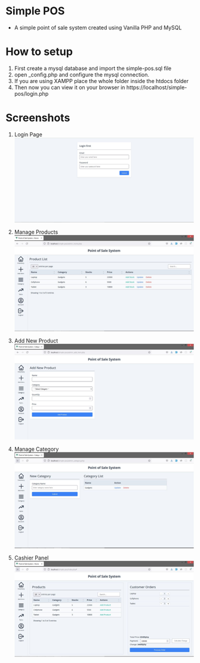 # Simple POS
- A simple point of sale system created using Vanilla PHP and MySQL

# How to setup
1. First create a mysql database and import the simple-pos.sql file
2. open _config.php and configure the mysql connection.
3. If you are using XAMPP place the whole folder inside the htdocs folder
4. Then now you can view it on your browser in https://localhost/simple-pos/login.php

# Screenshots

1. Login Page
    ![Login Page](https://github.com/lenard123/simple-pos/blob/main/screenshot/1.JPG?raw=true)

2. Manage Products
    ![Login Page](https://github.com/lenard123/simple-pos/blob/main/screenshot/2.JPG?raw=true)

3. Add New Product
    ![Login Page](https://github.com/lenard123/simple-pos/blob/main/screenshot/3.JPG?raw=true)

4. Manage Category
    ![Login Page](https://github.com/lenard123/simple-pos/blob/main/screenshot/4.JPG?raw=true)

5. Cashier Panel
    ![Login Page](https://github.com/lenard123/simple-pos/blob/main/screenshot/5.JPG?raw=true)
